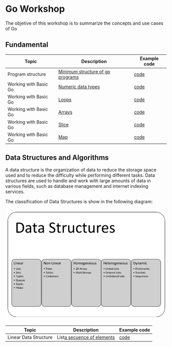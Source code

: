 # Go Workshop

The objetive of this workshop is to summarize the concepts and use cases of Go

## Fundamental
| Topic | Description | Example code
| ----------- | ----------- | ----------- |
| Program structure | [Minimum structure of go programs](assets/fundamental/structure.md) | [code](assets/../src/fundamental/structure/main.go)
| Working with Basic Go | [Numeric data types](assets/fundamental/numeric_data_type.md) | [code](assets/../src/fundamental/numeric_data_type/main.go)
| Working with Basic Go | [Loops](assets/fundamental/loops.md) | [code](assets/../src/fundamental/loops/main.go)
| Working with Basic Go | [Arrays](assets/fundamental/arrays.md) | [code](assets/../src/fundamental/arrays/main.go)
| Working with Basic Go | [Slice](assets/fundamental/slice.md) | [code](assets/../src/fundamental/slice/main.go)
| Working with Basic Go | [Map](assets/fundamental/map.md) | [code](assets/../src/fundamental/map/main.go)

## Data Structures and Algorithms

A data structure is the organization of data to reduce the storage space used and to reduce the difficulty while performing different tasks. Data structures are used to handle and work with large amounts of data in various fields, such as database management and internet indexing services.

The classification of Data Structures is show in the following diagram:

![Types](assets/data_structure/data_structure_lists)

| Topic | Description | Example code
| ----------- | ----------- | ----------- |
| Linear Data Structure | List[a secuence of elements](assets/data_structure/list.md) | [code](assets/../src/data_structure/list/main.go)
